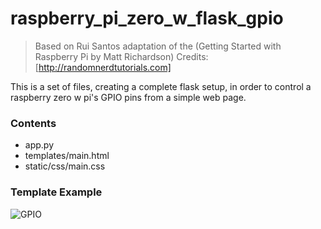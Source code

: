 # raspberry_pi_zero_w_flask_gpio

> Based on Rui Santos adaptation of the (Getting Started with Raspberry Pi by Matt Richardson)
> Credits: [http://randomnerdtutorials.com]

This is a set of files, creating a complete flask setup, in order to control a raspberry zero w pi's GPIO  pins from a simple web page.

### Contents
* app.py
* templates/main.html
* static/css/main.css

### Template Example
![GPIO](https://github.com/fzantalis/raspberry_pi_zero_w_flask_gpio/gpio.png)
